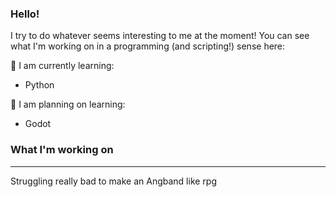 ### Hello!
I try to do whatever seems interesting to me at the moment!
You can see what I'm working on in a programming (and scripting!) sense here:

🌱 I am currently learning:
 * Python

🤔 I am planning on learning:
 * Godot

### What I'm working on
---
Struggling really bad to make an Angband like rpg

